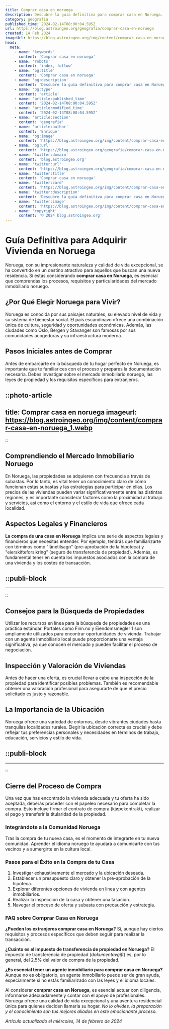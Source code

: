 ```yaml
---
title: Comprar casa en noruega
description: Descubre la guía definitiva para comprar casa en Noruega. Asesoría experta, opciones asequibles y pasos seguros para tu inversión inmobiliaria.
category: geografia
published_time: 2024-02-14T08:00:04.595Z
url: https://blog.astroingeo.org/geografia/comprar-casa-en-noruega
created: 14 Feb 2024
imageUrl: https://blog.astroingeo.org/img/content/comprar-casa-en-noruega_1.webp
head:
  meta:
    - name: 'keywords'
      content: 'Comprar casa en noruega'
    - name: 'robots'
      content: 'index, follow'
    - name: 'og:title'
      content: 'Comprar casa en noruega'
    - name: 'og:description'
      content: 'Descubre la guía definitiva para comprar casa en Noruega. Asesoría experta, opciones asequibles y pasos seguros para tu inversión inmobiliaria.'
    - name: 'og:type'
      content: 'article'
    - name: 'article:published_time'
      content: '2024-02-14T08:00:04.595Z'
    - name: 'article:modified_time'
      content: '2024-02-14T08:00:04.595Z'
    - name: 'article:section'
      content: 'geografia'
    - name: 'article:author'
      content: 'Enrique'
    - name: 'og:image'
      content: 'https://blog.astroingeo.org/img/content/comprar-casa-en-noruega_1.webp'
    - name: 'og:url'
      content: 'https://blog.astroingeo.org/geografia/comprar-casa-en-noruega'
    - name: 'twitter:domain'
      content: 'blog.astroingeo.org'
    - name: 'twitter:url'
      content: 'https://blog.astroingeo.org/geografia/comprar-casa-en-noruega'
    - name: 'twitter:title'
      content: 'Comprar casa en noruega'
    - name: 'twitter:card'
      content: 'https://blog.astroingeo.org/img/content/comprar-casa-en-noruega_1.webp'
    - name: 'twitter:description'
      content: 'Descubre la guía definitiva para comprar casa en Noruega. Asesoría experta, opciones asequibles y pasos seguros para tu inversión inmobiliaria.'
    - name: 'twitter:image'
      content: 'https://blog.astroingeo.org/img/content/comprar-casa-en-noruega_1.webp'
    - name: 'copyright'
      content: '© 2024 blog.astroingeo.org'
---
```

# Guía Definitiva para Adquirir Vivienda en Noruega

Noruega, con su impresionante naturaleza y calidad de vida excepcional, se ha convertido en un destino atractivo para aquellos que buscan una nueva residencia. Si estás considerando **comprar casa en Noruega**, es esencial que comprendas los procesos, requisitos y particularidades del mercado inmobiliario noruego.

## ¿Por Qué Elegir Noruega para Vivir?
Noruega es conocida por sus paisajes naturales, su elevado nivel de vida y su sistema de bienestar social. El país escandinavo ofrece una combinación única de cultura, seguridad y oportunidades económicas. Además, las ciudades como Oslo, Bergen y Stavanger son famosas por sus comunidades acogedoras y su infraestructura moderna.

## Pasos Iniciales antes de Comprar
Antes de embarcarte en la búsqueda de tu hogar perfecto en Noruega, es importante que te familiarices con el proceso y prepares la documentación necesaria. Debes investigar sobre el mercado inmobiliario noruego, las leyes de propiedad y los requisitos específicos para extranjeros.


::photo-article
---
title: Comprar casa en noruega
imageurl: https://blog.astroingeo.org/img/content/comprar-casa-en-noruega_1.webp
---
::


## Comprendiendo el Mercado Inmobiliario Noruego
En Noruega, las propiedades se adquieren con frecuencia a través de subastas. Por lo tanto, es vital tener un conocimiento claro de cómo funcionan estas subastas y las estrategias para participar en ellas. Los precios de las viviendas pueden variar significativamente entre las distintas regiones, y es importante considerar factores como la proximidad al trabajo y servicios, así como el entorno y el estilo de vida que ofrece cada localidad.

## Aspectos Legales y Financieros
**La compra de una casa en Noruega** implica una serie de aspectos legales y financieros que necesitas entender. Por ejemplo, tendrás que familiarizarte con términos como "lånetilsagn" (pre-aprobación de la hipoteca) y "eierskifteforsikring" (seguro de transferencia de propiedad). Además, es fundamental tener en cuenta los impuestos asociados con la compra de una vivienda y los costes de transacción.


  ::publi-block
  ---
  ---
  ::
  
  
## Consejos para la Búsqueda de Propiedades
Utilizar los recursos en línea para la búsqueda de propiedades es una práctica estándar. Portales como Finn.no y Eiendomsmegler 1 son ampliamente utilizados para encontrar oportunidades de vivienda. Trabajar con un agente inmobiliario local puede proporcionarte una ventaja significativa, ya que conocen el mercado y pueden facilitar el proceso de negociación.

## Inspección y Valoración de Viviendas
Antes de hacer una oferta, es crucial llevar a cabo una inspección de la propiedad para identificar posibles problemas. También es recomendable obtener una valoración profesional para asegurarte de que el precio solicitado es justo y razonable.

## La Importancia de la Ubicación
Noruega ofrece una variedad de entornos, desde vibrantes ciudades hasta tranquilas localidades rurales. Elegir la ubicación correcta es crucial y debe reflejar tus preferencias personales y necesidades en términos de trabajo, educación, servicios y estilo de vida.


  ::publi-block
  ---
  ---
  ::
  
  
## Cierre del Proceso de Compra
Una vez que has encontrado la vivienda adecuada y tu oferta ha sido aceptada, deberás proceder con el papeleo necesario para completar la compra. Esto incluye firmar el contrato de compra (kjøpekontrakt), realizar el pago y transferir la titularidad de la propiedad.

### **Integrándote a la Comunidad Noruega**
Tras la compra de tu nueva casa, es el momento de integrarte en tu nueva comunidad. Aprender el idioma noruego te ayudará a comunicarte con tus vecinos y a sumergirte en la cultura local.

### Pasos para el Éxito en la Compra de tu Casa
1. Investigar exhaustivamente el mercado y la ubicación deseada.
2. Establecer un presupuesto claro y obtener la pre-aprobación de la hipoteca.
3. Explorar diferentes opciones de vivienda en línea y con agentes inmobiliarios.
4. Realizar la inspección de la casa y obtener una tasación.
5. Navegar el proceso de oferta y subasta con precaución y estrategia.

### **FAQ sobre Comprar Casa en Noruega**

**¿Pueden los extranjeros comprar casa en Noruega?**
Sí, aunque hay ciertos requisitos y procesos específicos que deben seguir para realizar la transacción.

**¿Cuánto es el impuesto de transferencia de propiedad en Noruega?**
El impuesto de transferencia de propiedad (*dokumentavgift*) es, por lo general, del 2.5% del valor de compra de la propiedad.

**¿Es esencial tener un agente inmobiliario para comprar casa en Noruega?**
Aunque no es obligatorio, un agente inmobiliario puede ser de gran ayuda, especialmente si no estás familiarizado con las leyes y el idioma locales.

Al considerar **comprar casa en Noruega**, es esencial actuar con diligencia, informarse adecuadamente y contar con el apoyo de profesionales. Noruega ofrece una calidad de vida excepcional y una aventura residencial única para quienes deciden llamarla su hogar. *No lo olvides, la preparación y el conocimiento son tus mejores aliados en este emocionante proceso.*

_Artículo actualizado el miércoles, 14 de febrero de 2024_